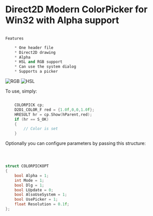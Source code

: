 # Direct2D Modern ColorPicker for Win32 with Alpha support

```C++

Features

	* One header file
	* Direct2D drawing
	* Alpha
	* HSL and RGB support
	* Can use the system dialog
	* Supports a picker


```


![RGB](https://github.com/WindowsNT/ColorPicker/raw/master/rgb.jpg?raw=true)
![HSL](https://github.com/WindowsNT/ColorPicker/raw/master/hsl.jpg?raw=true)



To use, simply:

```C++

	COLORPICK cp;
	D2D1_COLOR_F red = {1.0f,0,0,1.0f};
	HRESULT hr = cp.Show(hParent,red);
	if (hr == S_OK)
	{
		// Color is set
	}

```

Optionally you can configure parameters by passing this structure:

```C++



struct COLORPICKOPT
{
	bool Alpha = 1;
	int Mode = 1;
	bool Dlg = 1;
	bool LUpdate = 0;
	bool AlsoUseSystem = 1;
	bool UsePicker = 1;
	float Resolution = 0.1f;
};

```